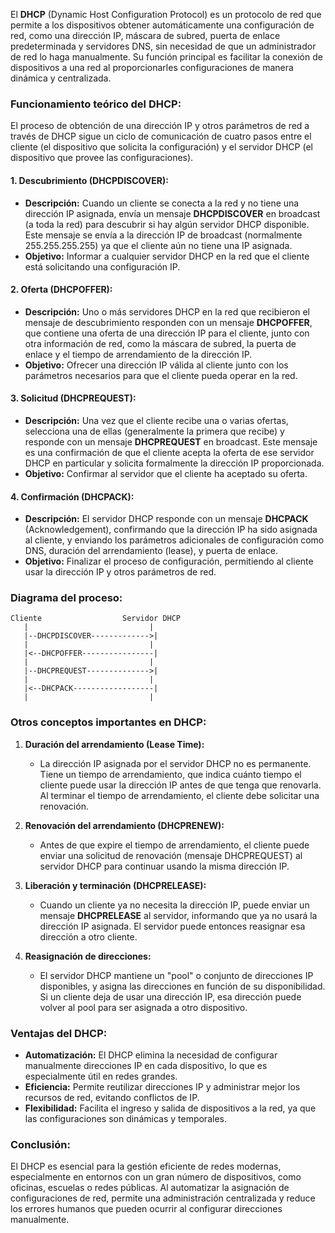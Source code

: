 El **DHCP** (Dynamic Host Configuration Protocol) es un protocolo de red que permite a los dispositivos obtener automáticamente una configuración de red, como una dirección IP, máscara de subred, puerta de enlace predeterminada y servidores DNS, sin necesidad de que un administrador de red lo haga manualmente. Su función principal es facilitar la conexión de dispositivos a una red al proporcionarles configuraciones de manera dinámica y centralizada.

### Funcionamiento teórico del DHCP:

El proceso de obtención de una dirección IP y otros parámetros de red a través de DHCP sigue un ciclo de comunicación de cuatro pasos entre el cliente (el dispositivo que solicita la configuración) y el servidor DHCP (el dispositivo que provee las configuraciones).

#### 1. **Descubrimiento (DHCPDISCOVER):**
   - **Descripción:** Cuando un cliente se conecta a la red y no tiene una dirección IP asignada, envía un mensaje **DHCPDISCOVER** en broadcast (a toda la red) para descubrir si hay algún servidor DHCP disponible. Este mensaje se envía a la dirección IP de broadcast (normalmente 255.255.255.255) ya que el cliente aún no tiene una IP asignada.
   - **Objetivo:** Informar a cualquier servidor DHCP en la red que el cliente está solicitando una configuración IP.

#### 2. **Oferta (DHCPOFFER):**
   - **Descripción:** Uno o más servidores DHCP en la red que recibieron el mensaje de descubrimiento responden con un mensaje **DHCPOFFER**, que contiene una oferta de una dirección IP para el cliente, junto con otra información de red, como la máscara de subred, la puerta de enlace y el tiempo de arrendamiento de la dirección IP.
   - **Objetivo:** Ofrecer una dirección IP válida al cliente junto con los parámetros necesarios para que el cliente pueda operar en la red.

#### 3. **Solicitud (DHCPREQUEST):**
   - **Descripción:** Una vez que el cliente recibe una o varias ofertas, selecciona una de ellas (generalmente la primera que recibe) y responde con un mensaje **DHCPREQUEST** en broadcast. Este mensaje es una confirmación de que el cliente acepta la oferta de ese servidor DHCP en particular y solicita formalmente la dirección IP proporcionada.
   - **Objetivo:** Confirmar al servidor que el cliente ha aceptado su oferta.

#### 4. **Confirmación (DHCPACK):**
   - **Descripción:** El servidor DHCP responde con un mensaje **DHCPACK** (Acknowledgement), confirmando que la dirección IP ha sido asignada al cliente, y enviando los parámetros adicionales de configuración como DNS, duración del arrendamiento (lease), y puerta de enlace.
   - **Objetivo:** Finalizar el proceso de configuración, permitiendo al cliente usar la dirección IP y otros parámetros de red.

### Diagrama del proceso:

```text
Cliente                  Servidor DHCP
   |                           |
   |--DHCPDISCOVER------------->|
   |                           |
   |<--DHCPOFFER----------------|
   |                           |
   |--DHCPREQUEST-------------->|
   |                           |
   |<--DHCPACK------------------|
   |                           |
```

### Otros conceptos importantes en DHCP:

1. **Duración del arrendamiento (Lease Time):**
   - La dirección IP asignada por el servidor DHCP no es permanente. Tiene un tiempo de arrendamiento, que indica cuánto tiempo el cliente puede usar la dirección IP antes de que tenga que renovarla. Al terminar el tiempo de arrendamiento, el cliente debe solicitar una renovación.

2. **Renovación del arrendamiento (DHCPRENEW):**
   - Antes de que expire el tiempo de arrendamiento, el cliente puede enviar una solicitud de renovación (mensaje DHCPREQUEST) al servidor DHCP para continuar usando la misma dirección IP.

3. **Liberación y terminación (DHCPRELEASE):**
   - Cuando un cliente ya no necesita la dirección IP, puede enviar un mensaje **DHCPRELEASE** al servidor, informando que ya no usará la dirección IP asignada. El servidor puede entonces reasignar esa dirección a otro cliente.

4. **Reasignación de direcciones:**
   - El servidor DHCP mantiene un "pool" o conjunto de direcciones IP disponibles, y asigna las direcciones en función de su disponibilidad. Si un cliente deja de usar una dirección IP, esa dirección puede volver al pool para ser asignada a otro dispositivo.

### Ventajas del DHCP:

- **Automatización:** El DHCP elimina la necesidad de configurar manualmente direcciones IP en cada dispositivo, lo que es especialmente útil en redes grandes.
- **Eficiencia:** Permite reutilizar direcciones IP y administrar mejor los recursos de red, evitando conflictos de IP.
- **Flexibilidad:** Facilita el ingreso y salida de dispositivos a la red, ya que las configuraciones son dinámicas y temporales.

### Conclusión:

El DHCP es esencial para la gestión eficiente de redes modernas, especialmente en entornos con un gran número de dispositivos, como oficinas, escuelas o redes públicas. Al automatizar la asignación de configuraciones de red, permite una administración centralizada y reduce los errores humanos que pueden ocurrir al configurar direcciones manualmente.

